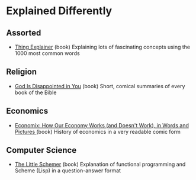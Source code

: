 # Explained Differently

## Assorted
* [Thing Explainer](https://www.amazon.com/Thing-Explainer-Complicated-Stuff-Simple/dp/0544668251) (book) Explaining lots of fascinating concepts using the 1000 most common words

## Religion
* [God Is Disappointed in You](https://www.amazon.com/God-Disappointed-You-Mark-Russell/dp/1603090983/ref=tmm_hrd_swatch_0?_encoding=UTF8&qid=&sr=) (book) Short, comical summaries of every book of the Bible


## Economics
* [Economix: How Our Economy Works (and Doesn't Work), in Words and Pictures ](https://www.amazon.com/Economix-Economy-Works-Doesnt-Pictures/dp/0810988399) (book) History of economics in a very readable comic form

## Computer Science
* [The Little Schemer](https://www.amazon.com/Little-Schemer-Daniel-P-Friedman/dp/0262560992) (book) Explanation of functional programming and Scheme (Lisp) in a question-answer format

